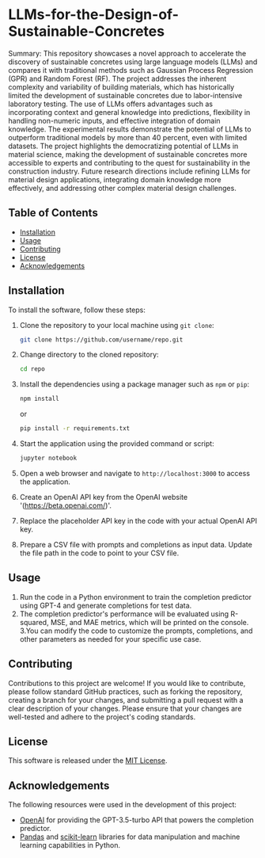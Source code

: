 # LLMs-for-the-Design-of-Sustainable-Concretes

Summary:
This repository showcases a novel approach to accelerate the discovery of sustainable concretes using large language models (LLMs) and compares it with traditional methods such as Gaussian Process Regression (GPR) and Random Forest (RF). The project addresses the inherent complexity and variability of building materials, which has historically limited the development of sustainable concretes due to labor-intensive laboratory testing. The use of LLMs offers advantages such as incorporating context and general knowledge into predictions, flexibility in handling non-numeric inputs, and effective integration of domain knowledge. The experimental results demonstrate the potential of LLMs to outperform traditional models by more than 40 percent, even with limited datasets. The project highlights the democratizing potential of LLMs in material science, making the development of sustainable concretes more accessible to experts and contributing to the quest for sustainability in the construction industry. Future research directions include refining LLMs for material design applications, integrating domain knowledge more effectively, and addressing other complex material design challenges.

## Table of Contents

- [Installation](#installation)
- [Usage](#usage)
- [Contributing](#contributing)
- [License](#license)
- [Acknowledgements](#acknowledgements)

## Installation

To install the software, follow these steps:

1. Clone the repository to your local machine using `git clone`:

    ```bash
    git clone https://github.com/username/repo.git
    ```

2. Change directory to the cloned repository:

    ```bash
    cd repo
    ```

3. Install the dependencies using a package manager such as `npm` or `pip`:

    ```bash
    npm install
    ```

    or

    ```bash
    pip install -r requirements.txt
    ```

4. Start the application using the provided command or script:


    ```bash
    jupyter notebook
    ```

6. Open a web browser and navigate to `http://localhost:3000` to access the application.
7. Create an OpenAI API key from the OpenAI website '(https://beta.openai.com/)'.
8. Replace the placeholder API key in the code with your actual OpenAI API key.
9. Prepare a CSV file with prompts and completions as input data. Update the file path in the code to point to your CSV file.

## Usage
1. Run the code in a Python environment to train the completion predictor using GPT-4 and generate completions for test data.
2. The completion predictor's performance will be evaluated using R-squared, MSE, and MAE metrics, which will be printed on the console.
3.You can modify the code to customize the prompts, completions, and other parameters as needed for your specific use case.

## Contributing
Contributions to this project are welcome! If you would like to contribute, please follow standard GitHub practices, such as forking the repository, creating a branch for your changes, and submitting a pull request with a clear description of your changes. Please ensure that your changes are well-tested and adhere to the project's coding standards.

## License
This software is released under the [MIT License](https://opensource.org/licenses/MIT).

## Acknowledgements

The following resources were used in the development of this project:

- [OpenAI](https://openai.com) for providing the GPT-3.5-turbo API that powers the completion predictor.
- [Pandas](https://pandas.pydata.org/) and [scikit-learn](https://scikit-learn.org/) libraries for data manipulation and machine learning capabilities in Python.

